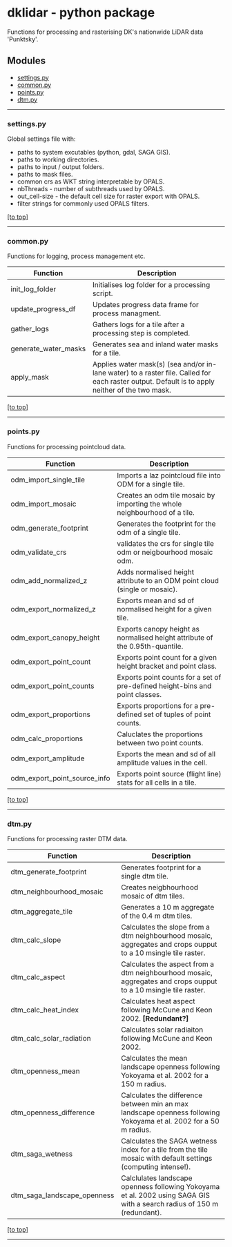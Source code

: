 # dklidar - python package 
Functions for processing and rasterising DK's nationwide LiDAR data 'Punktsky'.

## Modules

- [settings.py](#settings.py)
- [common.py](#common.py)
- [points.py](#points.py)
- [dtm.py](#dtm.py)

----

### settings.py
Global settings file with:
- paths to system excutables (python, gdal, SAGA GIS).
- paths to working directories.
- paths to input / output folders.
- paths to mask files.
- common crs as WKT string interpretable by OPALS.
- nbThreads - number of subthreads used by OPALS.
- out_cell-size - the default cell size for raster export with OPALS.
- filter strings for commonly used OPALS filters. 

[\[to top\]](#modules)

----

### common.py
Functions for logging, process management etc.

Function | Description
--- | ---
init_log_folder | Initialises log folder for a processing script.
update_progress_df | Updates progress data frame for process managment.
gather_logs | Gathers logs for a tile after a processing step is completed.
generate_water_masks | Generates sea and inland water masks for a tile. 
apply_mask | Applies water mask(s) (sea and/or in-lane water) to a raster file. Called for each raster output. Default is to apply neither of the two mask. 

[\[to top\]](#modules)

----

### points.py
Functions for processing pointcloud data.

Function | Description
--- | ---
odm_import_single_tile | Imports a laz pointcloud file into ODM for a single tile.
odm_import_mosaic | Creates an odm tile mosaic by importing the whole neighbourhood of a tile.
odm_generate_footprint | Generates the footprint for the odm of a single tile.
odm_validate_crs | validates the crs for single tile odm or neigbourhood mosaic odm.
odm_add_normalized_z | Adds normalised height attribute to an ODM point cloud (single or mosaic).
odm_export_normalized_z | Exports mean and sd of normalised height for a given tile.
odm_export_canopy_height | Exports canopy height as normalised height attribute of the 0.95th-quantile.
odm_export_point_count | Exports point count for a given height bracket and point class.
odm_export_point_counts | Exports point counts for a set of pre-defined height-bins and point classes.
odm_export_proportions | Exports proportions for a pre-defined set of tuples of point counts.
odm_calc_proportions | Caluclates the proportions between two point counts.
odm_export_amplitude | Exports the mean and sd of all amplitude values in the cell.
odm_export_point_source_info | Exports point source (flight line) stats for all cells in a tile.

[\[to top\]](#modules)

----

### dtm.py
Functions for processing raster DTM data.

Function | Description
--- | ---
dtm_generate_footprint | Generates footprint for a single dtm tile.
dtm_neighbourhood_mosaic | Creates neigbhourhood mosaic of dtm tiles.
dtm_aggregate_tile | Generates a 10 m aggregate of the 0.4 m dtm tiles.
dtm_calc_slope | Calculates the slope from a dtm neighbourhood mosaic, aggregates and crops oupput to a 10 msingle tile raster.
dtm_calc_aspect | Calculates the aspect from a dtm neighbourhood mosaic, aggregates and crops oupput to a 10 msingle tile raster.
dtm_calc_heat_index | Calculates heat aspect following McCune and Keon 2002. **\[Redundant?\]**
dtm_calc_solar_radiation | Calculates solar radiaiton following McCune and Keon 2002. 
dtm_openness_mean | Calculates the mean landscape openness following Yokoyama et al. 2002 for a 150 m radius.
dtm_openness_difference | Calculates the difference between min an max landscape openness following Yokoyama et al. 2002 for a 50 m radius.
dtm_saga_wetness | Calculates the SAGA wetness index for a tile from the tile mosaic with default settings (computing intense!).
dtm_saga_landscape_openness | Calclulates landscape openness following Yokoyama et al. 2002 using SAGA GIS with a search radius of 150 m (redundant).

[\[to top\]](#modules)

----
